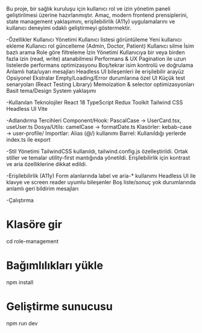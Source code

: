 Bu proje, bir sağlık kuruluşu için kullanıcı rol ve izin yönetim paneli geliştirilmesi üzerine hazırlanmıştır.
Amaç, modern frontend prensiplerini, state management yaklaşımını, erişilebilirlik (A11y) uygulamalarını ve kullanıcı deneyimi odaklı geliştirmeyi göstermektir.

-Özellikler
Kullanıcı Yönetimi
Kullanıcı listesi görüntüleme
Yeni kullanıcı ekleme
Kullanıcı rol güncelleme (Admin, Doctor, Patient)
Kullanıcı silme
İsim bazlı arama
Role göre filtreleme
İzin Yönetimi
Kullanıcıya bir veya birden fazla izin (read, write) atanabilmesi
Performans & UX
Pagination ile uzun listelerde performans optimizasyonu
Boş/tekrar isim kontrolü ve doğrulama
Anlamlı hata/uyarı mesajları
Headless UI bileşenleri ile erişilebilir arayüz
Opsiyonel Ekstralar
Empty/Loading/Error durumlarına özel UI
Küçük test senaryoları (React Testing Library)
Memoization & selector optimizasyonları
Basit tema/Design System yaklaşımı

-Kullanılan Teknolojiler
React 18
TypeScript
Redux Toolkit
Tailwind CSS
Headless UI
Vite

-Adlandırma Tercihleri
Component/Hook: PascalCase → UserCard.tsx, useUser.ts
Dosya/Utils: camelCase → formatDate.ts
Klasörler: kebab-case → user-profile/
Importlar: Alias (@/) kullanımı
Barrel: Kullanıldığı yerlerde index.ts ile export

-Stil Yönetimi
TailwindCSS kullanıldı, tailwind.config.js özelleştirildi.
Ortak stiller ve temalar utility-first mantığında yönetildi.
Erişilebilirlik için kontrast ve aria özelliklerine dikkat edildi.

-Erişilebilirlik (A11y)
Form alanlarında label ve aria-\* kullanımı
Headless UI ile klavye ve screen reader uyumlu bileşenler
Boş liste/sonuç yok durumlarında anlamlı geri bildirim mesajları

-Çalıştırma

# Klasöre gir

cd role-management

# Bağımlılıkları yükle

npm install

# Geliştirme sunucusu

npm run dev

